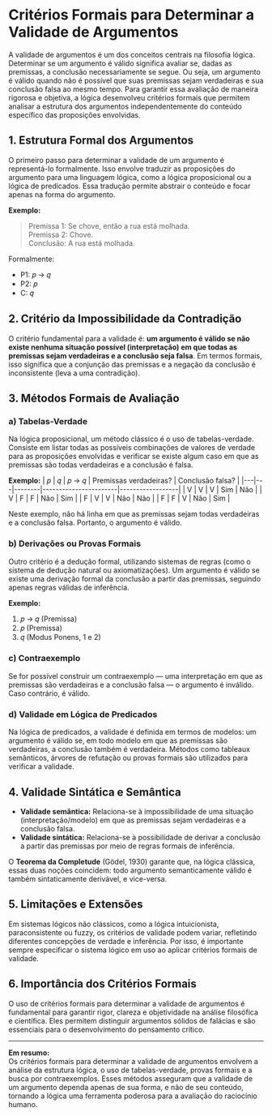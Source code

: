 # Critérios Formais para Determinar a Validade de Argumentos

A validade de argumentos é um dos conceitos centrais na filosofia lógica. Determinar se um argumento é válido significa avaliar se, dadas as premissas, a conclusão necessariamente se segue. Ou seja, um argumento é válido quando não é possível que suas premissas sejam verdadeiras e sua conclusão falsa ao mesmo tempo. Para garantir essa avaliação de maneira rigorosa e objetiva, a lógica desenvolveu critérios formais que permitem analisar a estrutura dos argumentos independentemente do conteúdo específico das proposições envolvidas.

## 1. Estrutura Formal dos Argumentos

O primeiro passo para determinar a validade de um argumento é representá-lo formalmente. Isso envolve traduzir as proposições do argumento para uma linguagem lógica, como a lógica proposicional ou a lógica de predicados. Essa tradução permite abstrair o conteúdo e focar apenas na forma do argumento.

**Exemplo:**
> Premissa 1: Se chove, então a rua está molhada.  
> Premissa 2: Chove.  
> Conclusão: A rua está molhada.

Formalmente:
- P1: 𝑝 → 𝑞
- P2: 𝑝
- C: 𝑞

## 2. Critério da Impossibilidade da Contradição

O critério fundamental para a validade é: **um argumento é válido se não existe nenhuma situação possível (interpretação) em que todas as premissas sejam verdadeiras e a conclusão seja falsa**. Em termos formais, isso significa que a conjunção das premissas e a negação da conclusão é inconsistente (leva a uma contradição).

## 3. Métodos Formais de Avaliação

### a) Tabelas-Verdade

Na lógica proposicional, um método clássico é o uso de tabelas-verdade. Consiste em listar todas as possíveis combinações de valores de verdade para as proposições envolvidas e verificar se existe algum caso em que as premissas são todas verdadeiras e a conclusão é falsa.

**Exemplo:**
| 𝑝 | 𝑞 | 𝑝 → 𝑞 | Premissas verdadeiras? | Conclusão falsa? |
|---|---|--------|-----------------------|------------------|
| V | V |   V    |         Sim           |       Não        |
| V | F |   F    |         Não           |       Sim        |
| F | V |   V    |         Não           |       Não        |
| F | F |   V    |         Não           |       Sim        |

Neste exemplo, não há linha em que as premissas sejam todas verdadeiras e a conclusão falsa. Portanto, o argumento é válido.

### b) Derivações ou Provas Formais

Outro critério é a dedução formal, utilizando sistemas de regras (como o sistema de dedução natural ou axiomatizações). Um argumento é válido se existe uma derivação formal da conclusão a partir das premissas, seguindo apenas regras válidas de inferência.

**Exemplo:**
1. 𝑝 → 𝑞 (Premissa)
2. 𝑝 (Premissa)
3. 𝑞 (Modus Ponens, 1 e 2)

### c) Contraexemplo

Se for possível construir um contraexemplo — uma interpretação em que as premissas são verdadeiras e a conclusão falsa — o argumento é inválido. Caso contrário, é válido.

### d) Validade em Lógica de Predicados

Na lógica de predicados, a validade é definida em termos de modelos: um argumento é válido se, em todo modelo em que as premissas são verdadeiras, a conclusão também é verdadeira. Métodos como tableaux semânticos, árvores de refutação ou provas formais são utilizados para verificar a validade.

## 4. Validade Sintática e Semântica

- **Validade semântica:** Relaciona-se à impossibilidade de uma situação (interpretação/modelo) em que as premissas sejam verdadeiras e a conclusão falsa.
- **Validade sintática:** Relaciona-se à possibilidade de derivar a conclusão a partir das premissas por meio de regras formais de inferência.

O **Teorema da Completude** (Gödel, 1930) garante que, na lógica clássica, essas duas noções coincidem: todo argumento semanticamente válido é também sintaticamente derivável, e vice-versa.

## 5. Limitações e Extensões

Em sistemas lógicos não clássicos, como a lógica intuicionista, paraconsistente ou fuzzy, os critérios de validade podem variar, refletindo diferentes concepções de verdade e inferência. Por isso, é importante sempre especificar o sistema lógico em uso ao aplicar critérios formais de validade.

## 6. Importância dos Critérios Formais

O uso de critérios formais para determinar a validade de argumentos é fundamental para garantir rigor, clareza e objetividade na análise filosófica e científica. Eles permitem distinguir argumentos sólidos de falácias e são essenciais para o desenvolvimento do pensamento crítico.

---

**Em resumo:**  
Os critérios formais para determinar a validade de argumentos envolvem a análise da estrutura lógica, o uso de tabelas-verdade, provas formais e a busca por contraexemplos. Esses métodos asseguram que a validade de um argumento dependa apenas de sua forma, e não de seu conteúdo, tornando a lógica uma ferramenta poderosa para a avaliação do raciocínio humano.